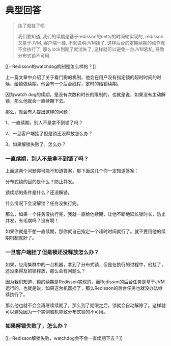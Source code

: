 # 典型回答

> 挂了就挂了呗
> 
> 我们要知道, 我们的续期是基于redisson的netty的时间轮实现的, redisson又基于JVM, 客户端一挂, 不就说明JVM挂了, 这样后台的定期续期的动作就不会执行了, 那么lock到期了就消失了, 这样就可以避免一台JVM宕机, 导致分布式锁不可用.

[[✅Redisson的watchdog机制是怎么样的？]]



上一篇文章中介绍了关于看门狗的机制，他会在用户没有指定锁的超时时间的时候，给锁做续期，他会有一个后台线程，定时的给锁续期。



因为watch dog的续期，是没有次数和时长的限制的，也就是说，如果没有主动解锁，那么他就会一直续期下去。



那么，就会有人提出这样的问题：



1、一直续期，别人不是拿不到锁了吗？

2、一旦客户端挂了但是锁还没释放怎么办？

3、如果解锁失败了，怎么办？



### 一直续期，别人不是拿不到锁了吗？


上面这两个问题你可能不知道答案，那下面这几个你一定知道答案：



分布式锁的目的是什么？防止并发。



锁续期的条件是什么？还没解锁。



什么情况下会没解锁？任务没执行完。



那么，如果一个任务没执行完，我就一直给他续期，让他不断地延长锁时长，防止并发，有毛病吗？没有啊！



如果你就是不想一直续期，那你就自己指定一个超时时间就行了。就不要用他的续期机制就好了。



### 一旦客户端挂了但是锁还没释放怎么办？


如果，应用集群中的一台机器，拿到了分布式锁，但是在执行的过程中，他挂了，还没来得及把锁释放，那么会有问题么？



因为我们知道，锁的续期是Redisson实现的，而Redisson的后台任务是基于JVM运行的，也就是说，如果这台机器挂了，那么Redisson的后台任务也就没办法继续执行了。



那么他也就不会会再继续续期了，那么到了期限之后，锁就会自动解除了。这样就可以避免因为一个实例宕机导致分布式锁的不可用。



### 如果解锁失败了，怎么办？


[[✅Redisson解锁失败，watchdog会不会一直续期下去？]]

